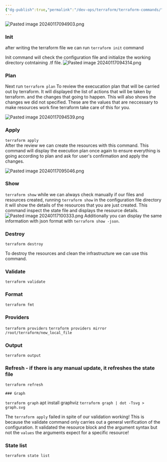 ```yaml
---
{"dg-publish":true,"permalink":"/dev-ops/terraform/terraform-commands/","tags":["Terraform","DevOps","Commands"],"noteIcon":""}
---
```



![Pasted image 20240117094903.png](/img/user/metadata/attachments/Images/Pasted%20image%2020240117094903.png)
### Init
after writing the terraform file we can run `terraform init` command

Init command will check the configuration file and initialize the working directory cotntaining .tf file.
![Pasted image 20240117094314.png](/img/user/metadata/attachments/Images/Pasted%20image%2020240117094314.png)

### Plan
Next run `terraform plan`
To review the execucation plan that will be carried out by terraform.
It will displayed the list of actions that will be taken by terraform.
and the changes that going to happen.
This will also shows the changes we did not specified. These are the values that are neccessary to make resources work fine terraform take care of this for you.

![Pasted image 20240117094539.png](/img/user/metadata/attachments/Images/Pasted%20image%2020240117094539.png)
### Apply
`terraform apply`  
After the review we can create the resources with this command.
This command will display the execution plan once again to ensure everything is going according to plan and ask for user's confirmation and apply the changes.

![Pasted image 20240117095046.png](/img/user/metadata/attachments/Images/Pasted%20image%2020240117095046.png)

### Show
`terraform show`
while we can always check manually if our files and resources created,
running `terraform show` in the configuration file directory it will show the details of the resources that you are just created. This command inspect the state file and displays the resource details.
![Pasted image 20240117100333.png](/img/user/metadata/attachments/Images/Pasted%20image%2020240117100333.png)
Additionally you can display the same information with json format with `terraform show -json`.

### Destroy
`terraform destroy`

To destroy the resources and clean the infrastructure we can use this command.
### Validate
`terraform validate`

### Format
`terraform fmt`

### Providers
`terraform providers`
`terraform providers mirror /root/terraform/new_local_file`


### Output 
`terraform output`

### Refresh - if there is any manual update, it refreshes the state file
`terraform refresh`

	### Graph
`terraform graph`
apt install graphviz
`terraform graph | dot -Tsvg > graph.svg`


The `terraform apply` failed in spite of our validation working! This is because the validate command only carries out a general verification of the configuration. It validated the resource block and the argument syntax but not the `values` the arguments expect for a specific resource!



### State list
`terraform state list`
